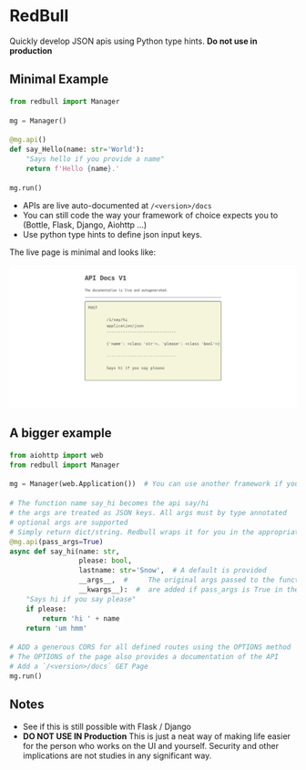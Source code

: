 RedBull
=======

Quickly develop JSON apis using Python type hints.
**Do not use in production**

Minimal Example
-----

```python
from redbull import Manager

mg = Manager()

@mg.api()
def say_Hello(name: str='World'):
    "Says hello if you provide a name"
    return f'Hello {name}.'

mg.run()
```

- APIs are live auto-documented at `/<version>/docs`
- You can still code the way your framework of choice expects you to (Bottle, Flask, Django, Aiohttp ...)
- Use python type hints to define json input keys.

The live page is minimal and looks like:

![docs screenshot](docs.png)


A bigger example
-----

```python
from aiohttp import web
from redbull import Manager

mg = Manager(web.Application())  # You can use another framework if you want

# The function name say_hi becomes the api say/hi
# the args are treated as JSON keys. All args must by type annotated
# optional args are supported
# Simply return dict/string. Redbull wraps it for you in the appropriate object
@mg.api(pass_args=True)
async def say_hi(name: str,
                 please: bool,
                 lastname: str='Snow',  # A default is provided
                 __args__,  #     The original args passed to the function by Aiohttp
                 __kwargs__):  #  are added if pass_args is True in the decorator.
    "Says hi if you say please"
    if please:
        return 'hi ' + name
    return 'um hmm'

# ADD a generous CORS for all defined routes using the OPTIONS method
# The OPTIONS of the page also provides a documentation of the API
# Add a `/<version>/docs` GET Page
mg.run()
```

Notes
----

- See if this is still possible with Flask / Django
- **DO NOT USE IN Production** This is just a neat way of making life easier for the person who works on the UI and yourself. Security and other implications are not studies in any significant way.
